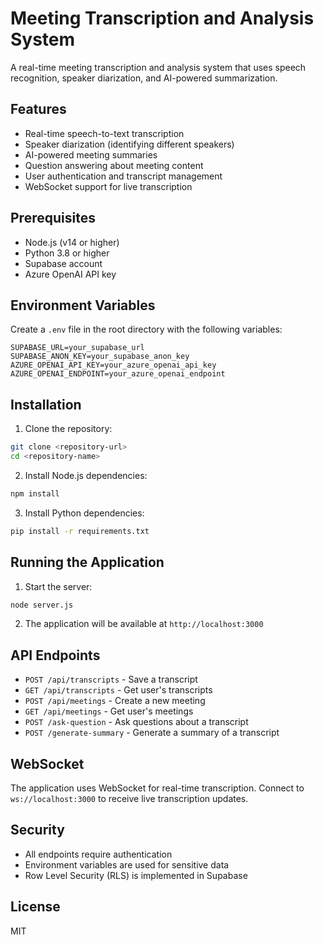 # Meeting Transcription and Analysis System

A real-time meeting transcription and analysis system that uses speech recognition, speaker diarization, and AI-powered summarization.

## Features

- Real-time speech-to-text transcription
- Speaker diarization (identifying different speakers)
- AI-powered meeting summaries
- Question answering about meeting content
- User authentication and transcript management
- WebSocket support for live transcription

## Prerequisites

- Node.js (v14 or higher)
- Python 3.8 or higher
- Supabase account
- Azure OpenAI API key

## Environment Variables

Create a `.env` file in the root directory with the following variables:

```env
SUPABASE_URL=your_supabase_url
SUPABASE_ANON_KEY=your_supabase_anon_key
AZURE_OPENAI_API_KEY=your_azure_openai_api_key
AZURE_OPENAI_ENDPOINT=your_azure_openai_endpoint
```

## Installation

1. Clone the repository:
```bash
git clone <repository-url>
cd <repository-name>
```

2. Install Node.js dependencies:
```bash
npm install
```

3. Install Python dependencies:
```bash
pip install -r requirements.txt
```

## Running the Application

1. Start the server:
```bash
node server.js
```

2. The application will be available at `http://localhost:3000`

## API Endpoints

- `POST /api/transcripts` - Save a transcript
- `GET /api/transcripts` - Get user's transcripts
- `POST /api/meetings` - Create a new meeting
- `GET /api/meetings` - Get user's meetings
- `POST /ask-question` - Ask questions about a transcript
- `POST /generate-summary` - Generate a summary of a transcript

## WebSocket

The application uses WebSocket for real-time transcription. Connect to `ws://localhost:3000` to receive live transcription updates.

## Security

- All endpoints require authentication
- Environment variables are used for sensitive data
- Row Level Security (RLS) is implemented in Supabase

## License

MIT 